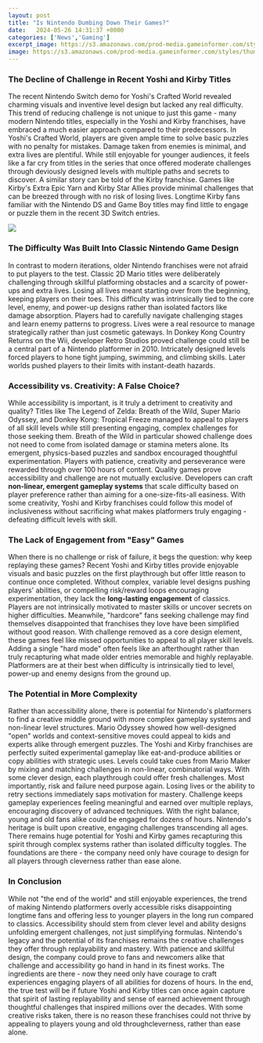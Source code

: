 ```yaml
---
layout: post
title: "Is Nintendo Dumbing Down Their Games?"
date:   2024-05-26 14:31:37 +0000
categories: ['News','Gaming']
excerpt_image: https://s3.amazonaws.com/prod-media.gameinformer.com/styles/thumbnail/s3/legacy-images/1-Ups And Downs: Reflecting On Nintendo's Past/highs-and-lows.jpg
image: https://s3.amazonaws.com/prod-media.gameinformer.com/styles/thumbnail/s3/legacy-images/1-Ups And Downs: Reflecting On Nintendo's Past/highs-and-lows.jpg
---
```


### **The Decline of Challenge in Recent Yoshi and Kirby Titles**
The recent Nintendo Switch demo for Yoshi's Crafted World revealed charming visuals and inventive level design but lacked any real difficulty. This trend of reducing challenge is not unique to just this game - many modern Nintendo titles, especially in the Yoshi and Kirby franchises, have embraced a much easier approach compared to their predecessors. 
In Yoshi's Crafted World, players are given ample time to solve basic puzzles with no penalty for mistakes. Damage taken from enemies is minimal, and extra lives are plentiful. While still enjoyable for younger audiences, it feels like a far cry from titles in the series that once offered moderate challenges through deviously designed levels with multiple paths and secrets to discover. 
A similar story can be told of the Kirby franchise. Games like Kirby's Extra Epic Yarn and Kirby Star Allies provide minimal challenges that can be breezed through with no risk of losing lives. Longtime Kirby fans familiar with the Nintendo DS and Game Boy titles may find little to engage or puzzle them in the recent 3D Switch entries.

![](https://4.bp.blogspot.com/-e6aWbu1xb58/V_F3OoXu7uI/AAAAAAAAAfs/MSUlNmLQCysqzngH7ZMvKmXErGMEkb1QACLcB/s1600/pix%2BlQFPG14.png)
### **The Difficulty Was Built Into Classic Nintendo Game Design**
In contrast to modern iterations, older Nintendo franchises were not afraid to put players to the test. Classic 2D Mario titles were deliberately challenging through skillful platforming obstacles and a scarcity of power-ups and extra lives. Losing all lives meant starting over from the beginning, keeping players on their toes.
This difficulty was intrinsically tied to the core level, enemy, and power-up designs rather than isolated factors like damage absorption. Players had to carefully navigate challenging stages and learn enemy patterns to progress. Lives were a real resource to manage strategically rather than just cosmetic gateways.
In Donkey Kong Country Returns on the Wii, developer Retro Studios proved challenge could still be a central part of a Nintendo platformer in 2010. Intricately designed levels forced players to hone tight jumping, swimming, and climbing skills. Later worlds pushed players to their limits with instant-death hazards.
### **Accessibility vs. Creativity: A False Choice?** 
While accessibility is important, is it truly a detriment to creativity and quality? Titles like The Legend of Zelda: Breath of the Wild, Super Mario Odyssey, and Donkey Kong: Tropical Freeze managed to appeal to players of all skill levels while still presenting engaging, complex challenges for those seeking them. 
Breath of the Wild in particular showed challenge does not need to come from isolated damage or stamina meters alone. Its emergent, physics-based puzzles and sandbox encouraged thoughtful experimentation. Players with patience, creativity and perseverance were rewarded through over 100 hours of content. 
Quality games prove accessibility and challenge are not mutually exclusive. Developers can craft **non-linear, emergent gameplay systems** that scale difficulty based on player preference rather than aiming for a one-size-fits-all easiness. With some creativity, Yoshi and Kirby franchises could follow this model of inclusiveness without sacrificing what makes platformers truly engaging - defeating difficult levels with skill.
### **The Lack of Engagement from "Easy" Games**
When there is no challenge or risk of failure, it begs the question: why keep replaying these games? Recent Yoshi and Kirby titles provide enjoyable visuals and basic puzzles on the first playthrough but offer little reason to continue once completed. 
Without complex, variable level designs pushing players' abilities, or compelling risk/reward loops encouraging experimentation, they lack the **long-lasting engagement** of classics. Players are not intrinsically motivated to master skills or uncover secrets on higher difficulties. 
Meanwhile, "hardcore" fans seeking challenge may find themselves disappointed that franchises they love have been simplified without good reason. With challenge removed as a core design element, these games feel like missed opportunities to appeal to all player skill levels. 
Adding a single "hard mode" often feels like an afterthought rather than truly recapturing what made older entries memorable and highly replayable. Platformers are at their best when difficulty is intrinsically tied to level, power-up and enemy designs from the ground up.
### **The Potential in More Complexity** 
Rather than accessibility alone, there is potential for Nintendo's platformers to find a creative middle ground with more complex gameplay systems and non-linear level structures. Mario Odyssey showed how well-designed "open" worlds and context-sensitive moves could appeal to kids and experts alike through emergent puzzles.
The Yoshi and Kirby franchises are perfectly suited experimental gameplay like eat-and-produce abilities or copy abilities with strategic uses. Levels could take cues from Mario Maker by mixing and matching challenges in non-linear, combinatorial ways. With some clever design, each playthrough could offer fresh challenges.
Most importantly, risk and failure need purpose again. Losing lives or the ability to retry sections immediately saps motivation for mastery. Challenge keeps gameplay experiences feeling meaningful and earned over multiple replays, encouraging discovery of advanced techniques. With the right balance, young and old fans alike could be engaged for dozens of hours. 
Nintendo's heritage is built upon creative, engaging challenges transcending all ages. There remains huge potential for Yoshi and Kirby games recapturing this spirit through complex systems rather than isolated difficulty toggles. The foundations are there - the company need only have courage to design for all players through cleverness rather than ease alone.
### **In Conclusion**
While not "the end of the world" and still enjoyable experiences, the trend of making Nintendo platformers overly accessible risks disappointing longtime fans and offering less to younger players in the long run compared to classics. Accessibility should stem from clever level and ability designs unfolding emergent challenges, not just simplifying formulas.
Nintendo's legacy and the potential of its franchises remains the creative challenges they offer through replayability and mastery. With patience and skillful design, the company could prove to fans and newcomers alike that challenge and accessibility go hand in hand in its finest works. The ingredients are there - now they need only have courage to craft experiences engaging players of all abilities for dozens of hours.
In the end, the true test will be if future Yoshi and Kirby titles can once again capture that spirit of lasting replayability and sense of earned achievement through thoughtful challenges that inspired millions over the decades. With some creative risks taken, there is no reason these franchises could not thrive by appealing to players young and old throughcleverness, rather than ease alone.
